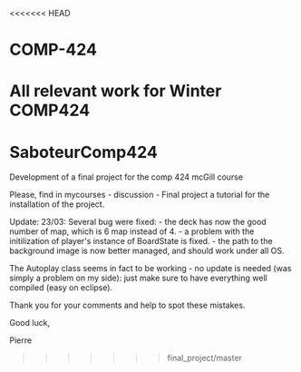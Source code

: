 <<<<<<< HEAD
# COMP-424
All relevant work for Winter COMP424
=======
# SaboteurComp424
Development of a final project for the comp 424 mcGill course

Please, find in mycourses - discussion - Final project a tutorial for the installation of the project.

Update: 23/03:
  Several bug were fixed:
    - the deck has now the good number of map, which is 6 map instead of 4.
    - a problem with the initilization of player's instance of BoardState is fixed.
    - the path to the background image is now better managed, and should work under all OS.
    
The Autoplay class seems in fact to be working  - no update is needed (was simply a problem on my side): just make sure to have everything well compiled (easy on eclipse).

Thank you for your comments and help to spot these mistakes.

Good luck,

Pierre
>>>>>>> final_project/master

